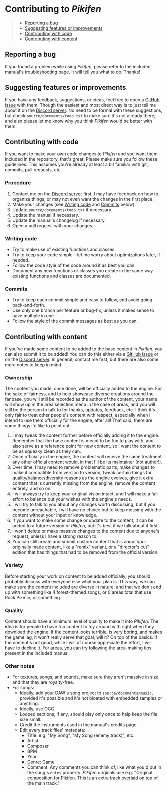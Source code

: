 # Contributing to _Pikifen_

> * [Reporting a bug](#reporting-a-bug)
> * [Suggesting features or improvements](#suggesting-features-or-improvements)
> * [Contributing with code](#contributing-with-code)
> * [Contributing with content](#contributing-with-content)

## Reporting a bug

If you found a problem while using _Pikifen_, please refer to the included manual's troubleshooting page. It will tell you what to do. Thanks!

## Suggesting features or improvements

If you have any feedback, suggestions, or ideas, feel free to open a [GitHub issue](https://github.com/Espyo/Pikifen/issues) with them. Though the easiest and most direct way is to just tell me about it on the [Discord server](https://discord.gg/qbhz4u3). No need to be formal with these suggestions, but check `source/documents/todo.txt` to make sure it's not already there, and also please let me know why you think _Pikifen_ would be better with them.

## Contributing with code

If you want to make your own code changes to _Pikifen_ and you want them included in the repository, that's great! Please make sure you follow these guidelines. This assumes you're already at least a bit familiar with git, commits, pull requests, etc.

### Procedure

1. Contact me on the [Discord server](https://discord.gg/qbhz4u3) first. I may have feedback on how to organize things, or may not even want the changes in the first place.
2. Make your changes (see [Writing code](#writing-code) and [Commits](#commits) below).
3. Update `source/documents/todo.txt` if necessary.
4. Update the manual if necessary.
4. Update the manual's changelog if necessary.
5. Open a pull request with your changes.

### Writing code

* Try to make use of existing functions and classes.
* Try to keep your code simple &ndash; let me worry about optimizations later, if needed.
* Follow the code style of the code around it as best you can.
* Document any new functions or classes you create in the same way existing functions and classes are documented.

### Commits

* Try to keep each commit simple and easy to follow, and avoid going back-and-forth.
* Use only one branch per feature or bug-fix, unless it makes sense to have multiple in one.
* Follow the style of the commit messages as best as you can.

## Contributing with content

If you've made some content to be added to the base content in _Pikifen_, you can also submit it to be added! You can do this either via a [GitHub issue](https://github.com/Espyo/Pikifen/issues) or on the [Discord server](https://discord.gg/qbhz4u3). In general, contact me first, but there are also some more notes to keep in mind.

### Ownership

The content you made, once done, will be officially added to the engine. For the sake of fairness, and to help showcase diverse creations around the fanbase, you will still be recorded as the author of the content, your name will show up in the area selection menu in the case of areas, and you will still be the person to talk to for thanks, updates, feedback, etc. I think it's only fair to treat other people's content with respect, especially when I intend to use them officially for the engine, after all! That said, there are some things I'd like to point out:

1. I may tweak the content further before officially adding it to the engine. Remember that the base content is meant to be fun to play with, and also serve as a reference point for new content, so I want the content to be as squeaky clean as they can.
2. Once officially in the engine, the content will receive the same treatment any other official content would, in that I'll be its maintainer (not author!).
3. Over time, I may need to remove problematic parts, make changes to make it compatible from version to version, tweak certain things for quality/balance/diversity reasons as the engine evolves, give it extra content that is currently missing from the engine, remove the content entirely, and so on.
4. I will always try to keep your original vision intact, and I will make a fair effort to balance out your wishes with the engine's needs.
5. I will try to talk to you about any changes worth discussing, but if you become unreachable, I will have no choice but to keep messing with the content without your input or knowledge.
6. If you want to make some change or update to the content, it can be added to a future version of _Pikifen_, but it's best if we talk about it first.
7. I won't delete or make massive changes to the content due to anyone's request, unless I have a strong reason to.
8. You can still create and submit custom content that is about your originally made content, like a "remix" variant, or a "director's cut" edition that has things that had to be removed from the official version.

### Variety

Before starting your work on content to be added officially, you should probably discuss with everyone else what your plan is. This way, we can make sure the content included are diverse in nature, and that we don't end up with something like 4 forest-themed songs, or 0 areas total that use Rock Pikmin, or something.

### Quality

Content should have a minimum level of quality to make it into _Pikifen_. The idea is for people to have fun content to toy around with right when they download the engine. If the content looks terrible, is very boring, and makes the game lag, it won't really serve that goal, will it? On top of the basics. If the content's not good, while I will of course appreciate the effort, I will have to decline it. For areas, you can try following the area-making tips present in the included manual.

### Other notes

* For textures, songs, and sounds, make sure they aren't massive in size, and that they are royalty-free.
* For songs:
  * Ideally, add your DAW's song project to `source/documents/music`, provided it's possible and it's not bloated with embedded samples or anything.
  * Ideally, use OGG.
  * Looped sections, if any, should play only once to help keep the file size small.
  * Credit the instruments used in the manual's credits page.
  * Edit every track files' metadata:
    * Title: e.g. "My Song", "My Song (enemy track)", etc.
    * Artist
    * Composer
    * BPM
    * Year
    * Genre: Game
    * Comment: Any comments you can think of, like what you'd put in the song's `notes` property. _Pikifen_ originals use e.g. "Original composition for Pikifen. This is an extra track overlaid on top of the main track."
